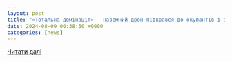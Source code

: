 ```yaml
---
layout: post
title: "«Тотальна домінація» — наземний дрон підкрався до окупантів і залишив «сюрприз» – АрміяInform"
date: 2024-08-09 00:38:50 +0000
categories: [news]
---
```


[Читати далі](https://armyinform.com.ua/2024/08/08/totalna-dominacziya-nazemnyj-dron-pidkravsya-do-okupantiv-i-zalyshyv-syurpryz/)

